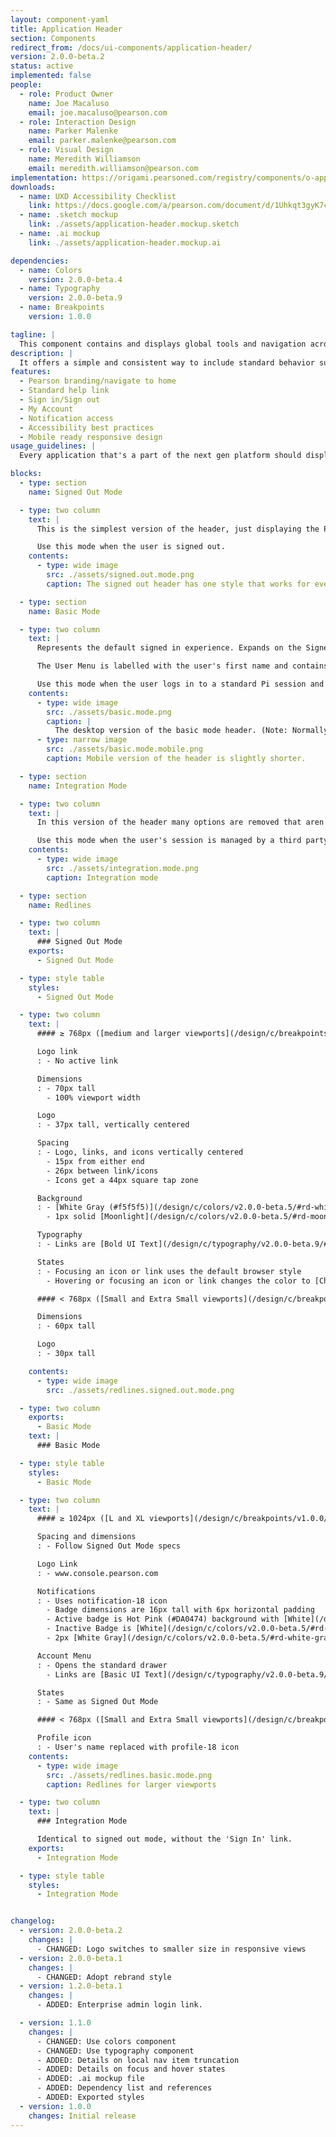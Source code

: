 ```yaml
---
layout: component-yaml
title: Application Header
section: Components
redirect_from: /docs/ui-components/application-header/
version: 2.0.0-beta.2
status: active
implemented: false
people:
  - role: Product Owner
    name: Joe Macaluso
    email: joe.macaluso@pearson.com
  - role: Interaction Design
    name: Parker Malenke
    email: parker.malenke@pearson.com
  - role: Visual Design
    name: Meredith Williamson
    email: meredith.williamson@pearson.com
implementation: https://origami.pearsoned.com/registry/components/o-app-header
downloads:
  - name: UXD Accessibility Checklist
    link: https://docs.google.com/a/pearson.com/document/d/1Uhkqt3gyK7cVDKkEeUcgXfO1GjYLwk5qp_2Gu8CcKhc/edit?usp=sharing
  - name: .sketch mockup
    link: ./assets/application-header.mockup.sketch
  - name: .ai mockup
    link: ./assets/application-header.mockup.ai

dependencies:
  - name: Colors
    version: 2.0.0-beta.4
  - name: Typography
    version: 2.0.0-beta.9
  - name: Breakpoints
    version: 1.0.0

tagline: |
  This component contains and displays global tools and navigation across the next gen platform.
description: |
  It offers a simple and consistent way to include standard behavior such as sign in/sign out, help content, notifications, and global navigation. The header can be presented in three different modes depending on the context it's in. A user's first interaction with the header will likely be the [Signed Out Mode](#anonymous-mode) which displays only the most basic information. After signing in, the [Basic Mode](#basic-mode) represents the 'default' header, offering functionality such as account management and sign out. In situations where the user's session is managed by a third party (for example 3PL/LMS integration) the [Integration Mode](#focus-mode) will remove distracting/irrelevant navigation options.
features:
  - Pearson branding/navigate to home
  - Standard help link
  - Sign in/Sign out
  - My Account
  - Notification access
  - Accessibility best practices
  - Mobile ready responsive design
usage_guidelines: |
  Every application that's a part of the next gen platform should display the relevant mode of this header in order to promote a consistent experience.

blocks:
  - type: section
    name: Signed Out Mode

  - type: two column
    text: |
      This is the simplest version of the header, just displaying the Pearson logo (with no link interaction), the help icon, and a Sign In link. The help icon is designed to trigger the [Contextual Help component](/design/c/contextual-help).

      Use this mode when the user is signed out.
    contents:
      - type: wide image
        src: ./assets/signed.out.mode.png
        caption: The signed out header has one style that works for every breakpoint.

  - type: section
    name: Basic Mode

  - type: two column
    text: |
      Represents the default signed in experience. Expands on the Signed Out Mode by making the Pearson Logo a home link (currently [www.console.pearson.com](http://console.pearson.com)) and including the *User Menu*.

      The User Menu is labelled with the user's first name and contains Account Settings and Sign Out options. At widths less than 768px the user's name is replaced with a profile icon.

      Use this mode when the user logs in to a standard Pi session and needs a default header experience.
    contents:
      - type: wide image
        src: ./assets/basic.mode.png
        caption: |
          The desktop version of the basic mode header. (Note: Normally the mobile view would be used at this width, it has been compressed for illustration purposes.)
      - type: narrow image
        src: ./assets/basic.mode.mobile.png
        caption: Mobile version of the header is slightly shorter.

  - type: section
    name: Integration Mode

  - type: two column
    text: |
      In this version of the header many options are removed that aren't relevant in cases where a user is linking their account to a 3rd party (e.g. BlackBoard, Canvas, or other LMSs). The Logo is no longer a link and the right side of the header only contains a help link.

      Use this mode when the user's session is managed by a third party and the user shouldn't have access to platform session features (e.g. sign out, My Account). Specifically, this applies to 3PL/LMS integration scenarios.
    contents:
      - type: wide image
        src: ./assets/integration.mode.png
        caption: Integration mode

  - type: section
    name: Redlines

  - type: two column
    text: |
      ### Signed Out Mode
    exports:
      - Signed Out Mode

  - type: style table
    styles:
      - Signed Out Mode

  - type: two column
    text: |
      #### ≥ 768px ([medium and larger viewports](/design/c/breakpoints/v1.0.0/#rd-medium))

      Logo link
      : - No active link

      Dimensions
      : - 70px tall
        - 100% viewport width

      Logo
      : - 37px tall, vertically centered

      Spacing
      : - Logo, links, and icons vertically centered
        - 15px from either end
        - 26px between link/icons
        - Icons get a 44px square tap zone

      Background
      : - [White Gray (#f5f5f5)](/design/c/colors/v2.0.0-beta.5/#rd-white-gray)
        - 1px solid [Moonlight](/design/c/colors/v2.0.0-beta.5/#rd-moonlight) bottom border

      Typography
      : - Links are [Bold UI Text](/design/c/typography/v2.0.0-beta.9/#rd-ui-text-bold) in [Medium Gray](/design/c/colors/v2.0.0-beta.5/#rd-medium-gray)

      States
      : - Focusing an icon or link uses the default browser style
        - Hovering or focusing an icon or link changes the color to [Charcoal (#252525)](/design/c/colors/v2.0.0-beta.5/#rd-charcoal)

      #### < 768px ([Small and Extra Small viewports](/design/c/breakpoints/v1.0.0/#rd-small))

      Dimensions
      : - 60px tall

      Logo
      : - 30px tall

    contents:
      - type: wide image
        src: ./assets/redlines.signed.out.mode.png

  - type: two column
    exports:
      - Basic Mode
    text: |
      ### Basic Mode

  - type: style table
    styles:
      - Basic Mode

  - type: two column
    text: |
      #### ≥ 1024px ([L and XL viewports](/design/c/breakpoints/v1.0.0/#rd-large))

      Spacing and dimensions
      : - Follow Signed Out Mode specs

      Logo Link
      : - www.console.pearson.com

      Notifications
      : - Uses notification-18 icon
        - Badge dimensions are 16px tall with 6px horizontal padding
        - Active badge is Hot Pink (#DA0474) background with [White](/design/c/colors/v2.0.0-beta.5/#rd-white) [Small Bold UI Text](/design/c/typography/v2.0.0-beta.9/#rd-ui-text-small-bold)
        - Inactive Badge is [White](/design/c/colors/v2.0.0-beta.5/#rd-white) background with [Charcoal](/design/c/colors/v2.0.0-beta.5/#rd-charcoal) text
        - 2px [White Gray](/design/c/colors/v2.0.0-beta.5/#rd-white-gray) outer border

      Account Menu
      : - Opens the standard drawer
        - Links are [Basic UI Text](/design/c/typography/v2.0.0-beta.9/#rd-ui-text-basic) with the standard link style

      States
      : - Same as Signed Out Mode

      #### < 768px ([Small and Extra Small viewports](/design/c/breakpoints/v1.0.0/#rd-small))

      Profile icon
      : - User's name replaced with profile-18 icon
    contents:
      - type: wide image
        src: ./assets/redlines.basic.mode.png
        caption: Redlines for larger viewports

  - type: two column
    text: |
      ### Integration Mode

      Identical to signed out mode, without the 'Sign In' link.
    exports:
      - Integration Mode

  - type: style table
    styles:
      - Integration Mode


changelog:
  - version: 2.0.0-beta.2
    changes: |
      - CHANGED: Logo switches to smaller size in responsive views
  - version: 2.0.0-beta.1
    changes: |
      - CHANGED: Adopt rebrand style
  - version: 1.2.0-beta.1
    changes: |
      - ADDED: Enterprise admin login link.

  - version: 1.1.0
    changes: |
      - CHANGED: Use colors component
      - CHANGED: Use typography component
      - ADDED: Details on local nav item truncation
      - ADDED: Details on focus and hover states
      - ADDED: .ai mockup file
      - ADDED: Dependency list and references
      - ADDED: Exported styles
  - version: 1.0.0
    changes: Initial release
---
```

